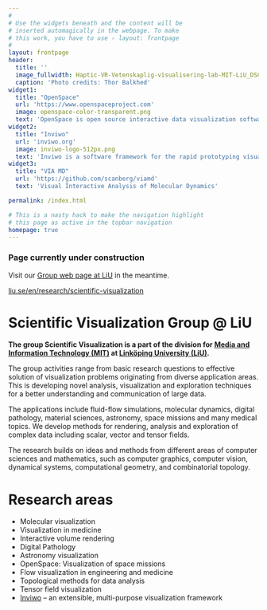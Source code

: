 ```yaml
---
#
# Use the widgets beneath and the content will be
# inserted automagically in the webpage. To make
# this work, you have to use › layout: frontpage
#
layout: frontpage
header:
  title: ''
  image_fullwidth: Haptic-VR-Vetenskaplig-visualisering-lab-MIT-LiU_DSC1439-2.jpg
  caption: 'Photo credits: Thor Balkhed'
widget1:
  title: "OpenSpace"
  url: 'https://www.openspaceproject.com'
  image: openspace-color-transparent.png
  text: 'OpenSpace is open source interactive data visualization software designed to visualize the entire known universe and portray our ongoing efforts to investigate the cosmos.'
widget2:
  title: "Inviwo"
  url: 'inviwo.org'
  image: inviwo-logo-512px.png
  text: 'Inviwo is a software framework for the rapid prototyping visualizations. It is written in C++, exploits modern graphics hardware, and is available under BSD license, which permits free use in any setup - also commercially'
widget3:
  title: "VIA MD"
  url: 'https://github.com/scanberg/viamd'
  text: 'Visual Interactive Analysis of Molecular Dynamics'

permalink: /index.html

# This is a nasty hack to make the navigation highlight
# this page as active in the topbar navigation
homepage: true
---
```



<div class="row">
<div class="panel radius">
<h3>Page currently under construction</h3>
<p>Visit our <a href="https://liu.se/en/research/scientific-visualization">Group web page at LiU</a> in the meantime.</p>
<p><a href="https://liu.se/en/research/scientific-visualization">liu.se/en/research/scientific-visualization</a></p>
</div>
</div>

# Scientific Visualization Group @ LiU

**The group Scientific Visualization is a part of the division for [Media and Information Technology (MIT)](https://liu.se/en/organisation/liu/itn/mit) at [Linköping University (LiU)](https://liu.se).**

The group activities range from basic research questions to effective solution of visualization problems originating from diverse application areas. This is developing novel analysis, visualization and exploration techniques for a better understanding and communication of large data.

The applications include fluid-flow simulations, molecular dynamics, digital pathology, material sciences, astronomy, space missions and many medical topics. We develop methods for rendering, analysis and exploration of complex data including scalar, vector and tensor fields.

The research builds on ideas and methods from different areas of computer sciences and mathematics, such as computer graphics, computer vision, dynamical systems, computational geometry, and combinatorial topology.

# Research areas

- Molecular visualization
- Visualization in medicine
- Interactive volume rendering
- Digital Pathology
- Astronomy visualization
- OpenSpace: Visualization of space missions 
- Flow visualization in engineering and medicine
- Topological methods for data analysis
- Tensor field visualization
- [Inviwo](https://inviwo.org) – an extensible, multi-purpose visualization framework
